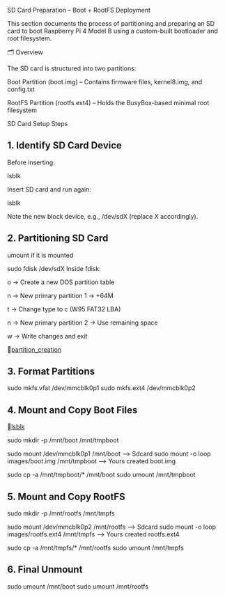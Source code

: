 SD Card Preparation – Boot + RootFS Deployment

This section documents the process of partitioning and preparing an SD card to boot Raspberry Pi 4 Model B using a custom-built bootloader and root filesystem.

🗂️ Overview

The SD card is structured into two partitions:

Boot Partition (boot.img) – Contains firmware files, kernel8.img, and config.txt

RootFS Partition (rootfs.ext4) – Holds the BusyBox-based minimal root filesystem

SD Card Setup Steps
## 1. Identify SD Card Device
Before inserting:

lsblk

Insert SD card and run again:

lsblk

Note the new block device, e.g., /dev/sdX (replace X accordingly).

## 2. Partitioning SD Card

umount if it is mounted

sudo fdisk /dev/sdX
Inside fdisk:

o → Create a new DOS partition table

n → New primary partition 1 → +64M

t → Change type to c (W95 FAT32 LBA)

n → New primary partition 2 → Use remaining space

w → Write changes and exit

📸[partition_creation](screenshots/partition_creation.png)


## 3. Format Partitions

sudo mkfs.vfat /dev/mmcblk0p1
sudo mkfs.ext4 /dev/mmcblk0p2


## 4. Mount and Copy Boot Files

📸[lsblk](screenshots/lsblk.png)

sudo mkdir -p /mnt/boot /mnt/tmpboot 

sudo mount /dev/mmcblk0p1 /mnt/boot --> Sdcard
sudo mount -o loop images/boot.img /mnt/tmpboot --> Yours created boot.img

sudo cp -a /mnt/tmpboot/* /mnt/boot
sudo umount /mnt/tmpboot

## 5. Mount and Copy RootFS

sudo mkdir -p /mnt/rootfs /mnt/tmpfs

sudo mount /dev/mmcblk0p2 /mnt/rootfs --> Sdcard
sudo mount -o loop images/rootfs.ext4 /mnt/tmpfs --> Yours created rootfs.ext4

sudo cp -a /mnt/tmpfs/* /mnt/rootfs
sudo umount /mnt/tmpfs



## 6. Final Unmount

sudo umount /mnt/boot
sudo umount /mnt/rootfs









